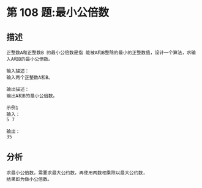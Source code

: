 # 第 108 题:最小公倍数
## 描述
    正整数A和正整数B 的最小公倍数是指 能被A和B整除的最小的正整数值，设计一个算法，求输入A和B的最小公倍数。
    
    输入描述：
    输入两个正整数A和B。
    
    输出描述：
    输出A和B的最小公倍数。
    
    示例1
    输入：
    5 7

    输出：
    35
## 分析
    求最小公倍数，需要求最大公约数，再使用两数相乘除以最大公约数，
    结果即为做小公倍数。